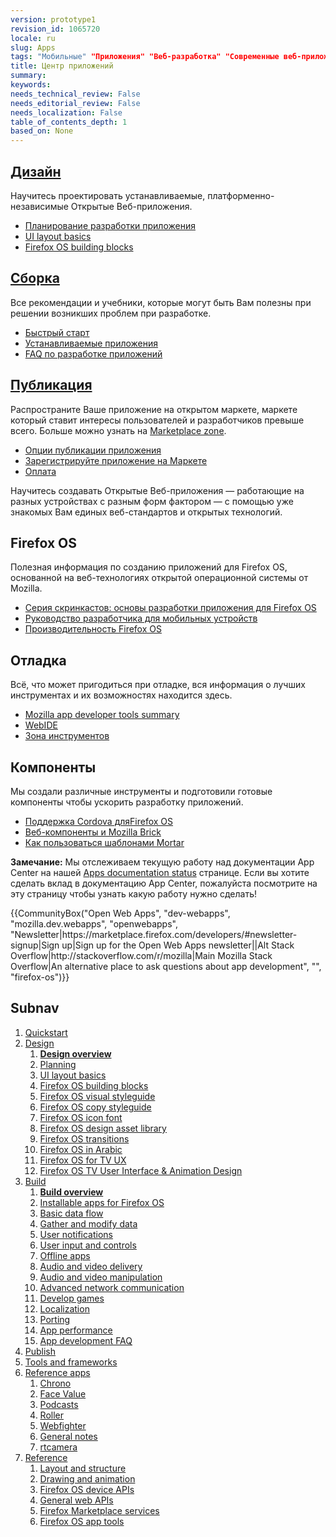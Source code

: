 ```yaml
---
version: prototype1
revision_id: 1065720
locale: ru
slug: Apps
tags: "Мобильные" "Приложения" "Веб-разработка" "Современные веб-приложения" "Прогрессивные веб-приложения"
title: Центр приложений
summary: 
keywords: 
needs_technical_review: False
needs_editorial_review: False
needs_localization: False
table_of_contents_depth: 1
based_on: None
---
```

<div class="initial-steps clear" id="sect1">
<div class="panel">
<h2 class="section-design" id="Дизайн"><a href="/ru/docs/Web/Apps/Design">Дизайн</a></h2>

<p>Научитесь проектировать устанавливаемые, платформенно-независимые Открытые Веб-приложения.</p>

<ul class="no-bullets">
 <li><a href="/ru/Apps/Design/Planning">Планирование разработки приложения</a></li>
 <li><a href="/ru/Apps/Design/UI_layout_basics">UI layout basics</a></li>
 <li><a href="/ru/Apps/Design/Firefox_OS_building_blocks">Firefox OS building blocks</a></li>
</ul>
</div>

<div class="panel">
<h2 class="section-build" id="Сборка"><a href="/ru/docs/Web/Apps/Build">Сборка</a></h2>

<p>Все рекомендации и учебники, которые могут быть Вам полезны при решении возникших проблем при разработке.</p>

<ul class="no-bullets">
 <li><a href="/ru/Apps/Quickstart">Быстрый старт</a></li>
 <li><a href="/ru/Apps/Build/installable_apps_for_Firefox_OS">Устанавливаемые приложения</a></li>
 <li><a href="/ru/Apps/Build/App_development_FAQ">FAQ по разработке приложений</a></li>
</ul>
</div>

<div class="panel">
<h2 class="section-publish" id="Публикация"><a href="/ru/Marketplace">Публикация</a></h2>

<p>Распространите Ваше приложение на открытом маркете, маркете который ставит интересы пользователей и разработчиков превыше всего. Больше можно узнать на <a href="/ru/Marketplace">Marketplace zone</a>.</p>

<ul class="no-bullets">
 <li><a href="/ru/Marketplace/Options/Introduction">Опции публикации приложения</a></li>
 <li><a href="/ru/Marketplace/Publishing/Submit/Overview">Зарегистрируйте приложение на Маркете</a></li>
 <li><a href="/ru/Marketplace/Monetization/Introduction_Monetization">Оплата</a></li>
</ul>
</div>
</div>

<div class="summary">
<p><span class="seoSummary">Научитесь создавать Открытые Веб-приложения — работающие на разных устройствах с разным форм фактором — с помощью уже знакомых Вам единых веб-стандартов и открытых технологий.</span></p>
</div>

<div class="column-container">
<div class="column-4">
<h2 id="Firefox_OS">Firefox OS</h2>

<p>Полезная информация по созданию приложений для Firefox OS, основанной на веб-технологиях открытой операционной системы от Mozilla.</p>

<ul>
 <li><a href="/ru/Firefox_OS/Screencast_series:_App_Basics_for_Firefox_OS">Серия скринкастов: основы разработки приложения для Firefox OS</a></li>
 <li><a href="/ru/Firefox_OS/Developer_phone_guide">Руководство разработчика для мобильных устройств</a></li>
 <li><a href="/ru/Apps/Build/Performance/Firefox_OS_performance_testing">Производительность Firefox OS</a></li>
</ul>
</div>

<div class="column-4">
<h2 id="Отладка">Отладка</h2>

<p>Всё, что может пригодиться при отладке, вся информация о лучших инструментах и их возможностях находится здесь.</p>

<ul>
 <li><a href="/ru/Apps/Tools_and_frameworks/App_developer_tools">Mozilla app developer tools summary</a></li>
 <li><a href="/ru/docs/Tools/WebIDE">WebIDE</a></li>
 <li><a href="/ru/docs/Tools">Зона инструментов</a></li>
</ul>
</div>

<div class="column-4">
<h2 id="Компоненты">Компоненты</h2>

<p>Мы создали различные инструменты и подготовили готовые компоненты чтобы ускорить разработку приложений.</p>

<ul>
 <li><a href="/ru/Apps/Tools_and_frameworks/Cordova_support_for_Firefox_OS">Поддержка Cordova дляFirefox OS</a></li>
 <li><a href="/ru/Apps/Tools_and_frameworks/Web_components">Веб-компоненты и Mozilla Brick</a></li>
 <li><a href="/ru/Apps/Tools_and_frameworks/App_templates">Как пользоваться шаблонами Mortar</a></li>
</ul>
</div>
</div>

<div class="note">
<p><strong>Замечание:</strong>&nbsp;Мы отслеживаем текущую работу над документации&nbsp;App Center на нашей&nbsp;<a href="/ru/docs/MDN/Doc_status/Apps">Apps documentation status</a> странице. Если вы хотите сделать вклад в документацию&nbsp;App Center, пожалуйста посмотрите на эту страницу чтобы узнать какую работу&nbsp;нужно сделать!</p>
</div>

<p>{{CommunityBox("Open Web Apps", "dev-webapps", "mozilla.dev.webapps", "openwebapps", "Newsletter|https://marketplace.firefox.com/developers/#newsletter-signup|Sign up|Sign up for the Open Web Apps newsletter||Alt Stack Overflow|http://stackoverflow.com/r/mozilla|Main Mozilla Stack Overflow|An alternative place to ask questions about app development", "", "firefox-os")}}</p>

<h2 id="Subnav">Subnav</h2>

<ol>
 <li><a href="/ru/Apps/Quickstart">Quickstart</a></li>
 <li><a href="/ru/Apps/Design" title="Information regarding app and interface design practices.">Design</a>
  <ol>
   <li><strong><a href="/ru/Apps/Design">Design overview</a></strong></li>
   <li><a href="/ru/Apps/Design/Planning">Planning</a></li>
   <li><a href="/ru/Apps/Design/UI_layout_basics">UI layout basics</a></li>
   <li><a href="/ru/Apps/Design/Firefox_OS_building_blocks">Firefox OS building blocks</a></li>
   <li><a href="https://www.mozilla.org/ru/styleguide/products/firefox-os/">Firefox OS visual styleguide</a></li>
   <li><a href="/ru/Apps/Design/Copy_styleguide">Firefox OS copy styleguide</a></li>
   <li><a href="/ru/Apps/Design/Firefox_OS_icon_font">Firefox OS icon font</a></li>
   <li><a href="/ru/Apps/Design/Firefox_OS_Design_asset_library">Firefox OS design asset library</a></li>
   <li><a href="/ru/Apps/Design/Firefox_OS_transitions">Firefox OS transitions</a></li>
   <li><a href="/ru/Apps/Design/Firefox_OS_in_Arabic">Firefox OS in Arabic</a></li>
   <li><a href="/ru/Apps/Design/Firefox_OS_TV_UX">Firefox OS for TV UX</a></li>
   <li><a href="https://developer.mozilla.org/ru/Apps/Design/Firefox_OS_TV_User_Interface_Animation_Design">Firefox OS TV User Interface &amp; Animation Design</a></li>
  </ol>
 </li>
 <li><a href="/ru/Apps/Build" title="This section contains documentation about building app functionality, with HTML5 and device APIs (WebAPIs).">Build</a>
  <ol>
   <li><strong><a href="/ru/Apps/Build">Build overview</a></strong></li>
   <li><a href="/ru/Apps/Build/installable_apps_for_Firefox_OS">Installable apps for Firefox OS</a></li>
   <li><a href="/ru/Apps/Build/Basic_data_flow">Basic data flow</a></li>
   <li><a href="/ru/Apps/Build/gather_and_modify_data">Gather and modify data</a></li>
   <li><a href="/ru/Apps/Build/User_notifications">User notifications</a></li>
   <li><a href="/ru/Apps/Build/User_input_methods">User input and controls</a></li>
   <li><a href="/ru/Apps/Build/Offline">Offline apps</a></li>
   <li><a href="/ru/Apps/Build/Audio_and_video_delivery">Audio and video delivery</a></li>
   <li><a href="/ru/Apps/Build/Audio_and_video_manipulation">Audio and video manipulation</a></li>
   <li><a href="/ru/Apps/Build/Advanced_network_communication">Advanced network communication</a></li>
   <li><a href="/ru/docs/Games">Develop games</a></li>
   <li><a href="/ru/Apps/Build/Localization">Localization</a></li>
   <li><a href="/ru/Apps/Build/Porting">Porting </a></li>
   <li><a href="/ru/Apps/Build/Performance">App performance</a></li>
   <li><a href="/ru/Apps/Build/App_development_FAQ">App development FAQ</a></li>
  </ol>
 </li>
 <li><a href="/ru/Marketplace">Publish</a></li>
 <li><a href="/ru/Apps/Tools_and_frameworks">Tools and frameworks</a></li>
 <li><a href="/ru/Apps/Reference_apps">Reference apps</a>
  <ol>
   <li><a href="/ru/Apps/Reference_apps/Chrono">Chrono</a></li>
   <li><a href="/ru/Apps/Reference_apps/Face_value">Face Value</a></li>
   <li><a href="/ru/Apps/Reference_apps/Podcasts">Podcasts</a></li>
   <li><a href="/ru/Apps/Reference_apps/Roller">Roller</a></li>
   <li><a href="/ru/Apps/Reference_apps/Webfighter">Webfighter</a></li>
   <li><a href="/ru/Apps/Reference_apps/General_notes">General notes</a></li>
   <li><a href="/ru/Apps/Reference_apps/rtcamera">rtcamera</a></li>
  </ol>
 </li>
 <li><a href="/ru/Apps/Reference">Reference</a>
  <ol>
   <li><a href="/ru/Apps/Reference/Layout_and_structure">Layout and structure</a></li>
   <li><a href="/ru/Apps/Reference/Drawing_and_animation">Drawing and animation</a></li>
   <li><a href="/ru/Apps/Reference/Firefox_OS_device_APIs">Firefox OS device APIs</a></li>
   <li><a href="/ru/Apps/Reference/General_Web_APIs">General web APIs</a></li>
   <li><a href="/ru/Apps/Reference/Firefox_Marketplace_services">Firefox Marketplace services</a></li>
   <li><a href="/ru/Apps/Reference/Firefox_OS_app_tools">Firefox OS app tools</a></li>
  </ol>
 </li>
</ol>

<div id="dc_vk_code" style="display:none">&nbsp;</div>

